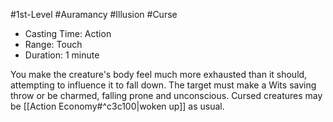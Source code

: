 #1st-Level #Auramancy #Illusion #Curse
 
- Casting Time: Action
- Range: Touch
- Duration: 1 minute  

You make the creature's body feel much more exhausted than it should, attempting to influence it to fall down. The target must make a Wits saving throw or be charmed, falling prone and unconscious. Cursed creatures may be [[Action Economy#^c3c100|woken up]] as usual.